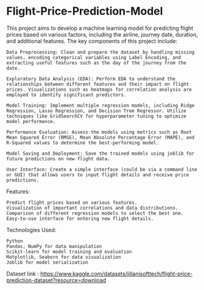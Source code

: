 # Flight-Price-Prediction-Model
This project aims to develop a machine learning model for predicting flight prices based on various factors, including the airline, journey date, duration, and additional features. The key components of this project include:

    Data Preprocessing: Clean and prepare the dataset by handling missing values, encoding categorical variables using Label Encoding, and extracting useful features such as the day of the journey from the date.

    Exploratory Data Analysis (EDA): Perform EDA to understand the relationships between different features and their impact on flight prices. Visualizations such as heatmaps for correlation analysis are employed to identify significant predictors.

    Model Training: Implement multiple regression models, including Ridge Regression, Lasso Regression, and Decision Tree Regressor. Utilize techniques like GridSearchCV for hyperparameter tuning to optimize model performance.

    Performance Evaluation: Assess the models using metrics such as Root Mean Squared Error (RMSE), Mean Absolute Percentage Error (MAPE), and R-Squared values to determine the best-performing model.

    Model Saving and Deployment: Save the trained models using joblib for future predictions on new flight data.

    User Interface: Create a simple interface (could be via a command line or GUI) that allows users to input flight details and receive price predictions.

Features:

    Predict flight prices based on various features.
    Visualization of important correlations and data distributions.
    Comparison of different regression models to select the best one.
    Easy-to-use interface for entering new flight details.

Technologies Used:

    Python
    Pandas, NumPy for data manipulation
    Scikit-learn for model training and evaluation
    Matplotlib, Seaborn for data visualization
    Joblib for model serialization

 Dataset link : https://www.kaggle.com/datasets/jillanisofttech/flight-price-prediction-dataset?resource=download   
